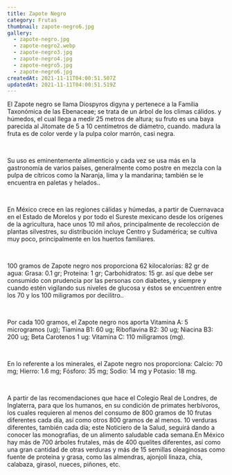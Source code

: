 ```yaml
---
title: Zapote Negro
category: Frutas
thumbnail: zapote-negro6.jpg
gallery:
  - zapote-negro.jpg
  - zapote-negro2.webp
  - zapote-negro3.jpg
  - zapote-negro4.jpg
  - zapote-negro5.jpg
  - zapote-negro6.jpg
createdAt: 2021-11-11T04:00:51.507Z
updatedAt: 2021-11-11T04:00:51.519Z
---
```

El Zapote negro se llama Diospyros digyna y pertenece a la Familia Taxonómica de las Ebenaceae; se trata de un árbol de los climas cálidos. y húmedos, el cual llega a medir 25 metros de altura; su fruto es una baya parecida al Jitomate de 5 a 10 centímetros de diámetro, cuando. madura la fruta es de color verde y la pulpa color marrón, casi negra.

<br/>

Su uso es eminentemente alimenticio y cada vez se usa más en la gastronomía de varios países, generalmente como postre en mezcla con la pulpa de cítricos como la Naranja, lima y la mandarina; también se le encuentra en paletas y helados..

<br/>

En México crece en las regiones cálidas y húmedas, a partir de Cuernavaca en el Estado de Morelos y por todo el Sureste mexicano desde los orígenes de la agricultura, hace unos 10 mil años, principalmente de recolección de plantas silvestres, su distribución incluye Centro y Sudamérica; se cultiva muy poco, principalmente en los huertos familiares.

<br/>

100 gramos de Zapote negro nos proporciona 62 kilocalorías: 82 gr de agua: Grasa: 0.1 gr; Proteína: 1 gr; Carbohidratos: 15 gr. así que debe ser consumido con prudencia por las personas con diabetes, y siempre y cuando estén vigilando sus niveles de glucosa y éstos se encuentren entre los 70 y los 100 miligramos por decilitro..

<br/>

Por cada 100 gramos, el Zapote negro nos aporta Vitamina A: 5 microgramos (ug); Tiamina B1: 60 ug; Riboflavina B2: 30 ug; Niacina B3: 200 ug; Beta Carotenos 1 ug: Vitamina C: 110 miligramos (mg).

<br/>

En lo referente a los minerales, el Zapote negro nos proporciona: Calcio: 70 mg; Hierro: 1.6 mg; Fósforo: 35 mg; Sodio: 14 mg y Potasio: 18 mg.

<br/>

A partir de las recomendaciones que hace el Colegio Real de Londres, de Inglaterra, para que los humanos, en su condición de primates herbívoros, los cuales requieren al menos del consumo de 800 gramos de 10 frutas diferentes cada día, así como otros 800 gramos de al menos. 10 verduras diferentes, también cada día; este Noticiero de la Salud, seguirá dando a conocer las monografias, de un alimento saludable cada semana.En México hay más de 700 árboles frutales, más de 400 quelites diferentes, así como una gran cantidad de otras verduras y más de 15 semillas oleaginosas como fuente de proteina y grasa, como las almendras, ajonjolí linaza, chía, calabaza, girasol, nueces, piñones, etc.